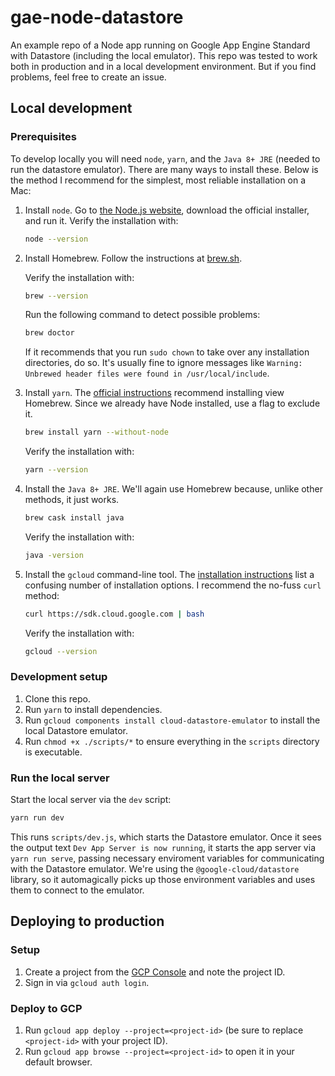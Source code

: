 # gae-node-datastore

An example repo of a Node app running on Google App Engine Standard with
Datastore (including the local emulator). This repo was tested to work both in
production and in a local development environment. But if you find problems,
feel free to create an issue.

## Local development

### Prerequisites

To develop locally you will need `node`, `yarn`, and the `Java 8+ JRE` (needed
to run the datastore emulator). There are many ways to install these. Below is
the method I recommend for the simplest, most reliable installation on a Mac:

1. Install `node`. Go to [the Node.js website][node-download], download the
   official installer, and run it. Verify the installation with:
   
   ```sh
   node --version
   ```

2. Install Homebrew. Follow the instructions at [brew.sh](https://brew.sh/).
   
   Verify the installation with:
   
   ```sh
   brew --version
   ```
   
   Run the following command to detect possible problems:
   
   ```sh
   brew doctor
   ```
   
   If it recommends that you run `sudo chown` to take over any installation
   directories, do so. It's usually fine to ignore messages like `Warning:
   Unbrewed header files were found in /usr/local/include`.
   
3. Install `yarn`. The [official instructions][yarn-install] recommend
   installing view Homebrew. Since we already have Node installed, use a flag to
   exclude it.

   ```sh
   brew install yarn --without-node
   ```
   
   Verify the installation with:
   
   ```sh
   yarn --version
   ```
   
4. Install the `Java 8+ JRE`. We'll again use Homebrew because, unlike other
   methods, it just works.
   
   ```sh
   brew cask install java
   ```
   
   Verify the installation with:
   
   ```sh
   java -version
   ```

5. Install the `gcloud` command-line tool. The [installation instructions][gcloud-install]
   list a confusing number of installation options. I recommend the no-fuss `curl`
   method:
   
   ```sh
   curl https://sdk.cloud.google.com | bash
   ```
   
   Verify the installation with:
   
   ```sh
   gcloud --version
   ```


### Development setup

1. Clone this repo.
2. Run `yarn` to install dependencies.
3. Run `gcloud components install cloud-datastore-emulator` to install the local
   Datastore emulator.
4. Run `chmod +x ./scripts/*` to ensure everything in the `scripts` directory is
   executable.


### Run the local server

Start the local server via the `dev` script:

```sh
yarn run dev
```

This runs `scripts/dev.js`, which starts the Datastore emulator. Once it sees
the output text `Dev App Server is now running`, it starts the app server via
`yarn run serve`, passing necessary enviroment variables for communicating with
the Datastore emulator. We're using the `@google-cloud/datastore` library, so it
automagically picks up those environment variables and uses them to connect to
the emulator.


## Deploying to production

### Setup

1. Create a project from the [GCP Console][gcp-console] and note the project ID.
2. Sign in via `gcloud auth login`.

### Deploy to GCP

1. Run `gcloud app deploy --project=<project-id>` (be sure to replace
   `<project-id>` with your project ID).
2. Run `gcloud app browse --project=<project-id>` to open it in your
   default browser.

[gcp-console]: http://console.cloud.google.com/
[node-download]: https://nodejs.org/en/download/
[yarn-install]: https://yarnpkg.com/lang/en/docs/install/
[gcloud-install]: https://cloud.google.com/sdk/docs/downloads-interactive
